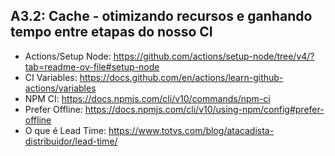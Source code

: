 ## A3.2: Cache - otimizando recursos e ganhando tempo entre etapas do nosso CI

- Actions/Setup Node: https://github.com/actions/setup-node/tree/v4/?tab=readme-ov-file#setup-node
- CI Variables: https://docs.github.com/en/actions/learn-github-actions/variables
- NPM CI: https://docs.npmjs.com/cli/v10/commands/npm-ci
- Prefer Offline: https://docs.npmjs.com/cli/v10/using-npm/config#prefer-offline
- O que é Lead Time: https://www.totvs.com/blog/atacadista-distribuidor/lead-time/